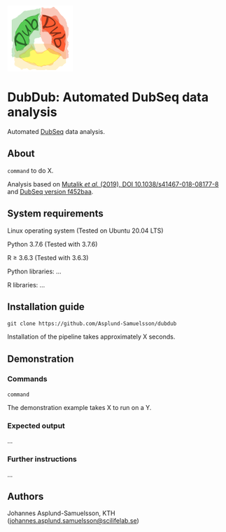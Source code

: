 ![alt text](dubdub.png "DubDub")

# DubDub: Automated DubSeq data analysis

Automated [DubSeq](https://github.com/psnovichkov/DubSeq) data analysis.


## About

`command` to do X.

Analysis based on [Mutalik _et al._ (2019), DOI 10.1038/s41467-018-08177-8](https://www.nature.com/articles/s41467-018-08177-8) and [DubSeq version f452baa](https://github.com/psnovichkov/DubSeq/commit/f452baab7d9c9e56150803962dc755a5a39b78fd).


## System requirements

Linux operating system (Tested on Ubuntu 20.04 LTS)

Python 3.7.6 (Tested with 3.7.6)

R ≥ 3.6.3 (Tested with 3.6.3)

Python libraries: ...

R libraries: ...


## Installation guide

```
git clone https://github.com/Asplund-Samuelsson/dubdub
```

Installation of the pipeline takes approximately X seconds.


## Demonstration

### Commands

`command`

The demonstration example takes X to run on a Y.

### Expected output

...

### Further instructions

...

## Authors

Johannes Asplund-Samuelsson, KTH (johannes.asplund.samuelsson@scilifelab.se)
